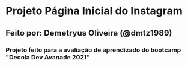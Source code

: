 # Projeto Página Inicial do Instagram

## Feito por: Demetryus Oliveira (@dmtz1989)

### Projeto feito para a avaliação de aprendizado do bootcamp "Decola Dev Avanade 2021"